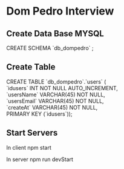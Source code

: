 <h1>Dom Pedro Interview</h1>

<h2>Create Data Base MYSQL</h2>
<p>CREATE SCHEMA `db_dompedro` ;</p>

<h2>Create Table</h2>
<p>
    CREATE TABLE `db_dompedro`.`users` ( <br>
    `idusers` INT NOT NULL AUTO_INCREMENT, <br>
    `usersName` VARCHAR(45) NOT NULL, <br>
    `usersEmail` VARCHAR(45) NOT NULL, <br>
    `createAt` VARCHAR(45) NOT NULL, <br>
    PRIMARY KEY (`idusers`)); 
</p>

<h2>Start Servers</h2>
<p> 
    In client
    npm start
</p>
<p>
    In server
    npm run devStart
</p>
